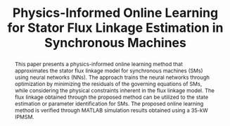 ---
type: "Conference Paper"
layout: publication
group: publications
title: "Physics-Informed Online Learning for Stator Flux Linkage Estimation in Synchronous Machines"
krtitle: "상태 관측기 기반 비선형 동기기의 고정자 쇄교자속 추정"
authors: "**Seunghun Jang**, **Kyunghwan Choi**&#42;"
domestic_or_international: "Domestic"
pub: 
  - name: 제어로봇시스템학회 (ICROS)
    doi: 
    year: "2025"
    pdf: "/static/pub/2025-PIOL_FLE.pdf"
    state: "published"
pub_date: "2025-6-25" #Date of publication. Change from Biorxiv date to Journal date once accepted
image: "/static/pub/2025-PIOL_FLE.png"
abstract: "
  This paper presents a physics-informed online learning method that approximates the stator flux linkage model for synchronous machines (SMs) using neural networks (NNs). The approach trains the neural networks through optimization by minimizing the residuals of the governing equations of SMs, while considering the physical constraints inherent in the flux linkage model. The flux linkage obtained through the proposed method can be utilized to the state estimation or parameter identification for SMs. The proposed online learning method is verified through MATLAB simulation results obtained using a 35-kW IPMSM.
"
# links:
#   - name: 
#     url: 
---